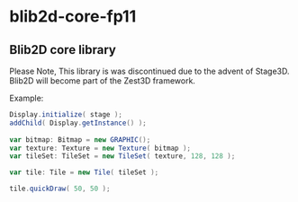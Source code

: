 blib2d-core-fp11
================

Blib2D core library
-------------------

Please Note, This library is was discontinued due to the advent of Stage3D. Blib2D will become part of the Zest3D framework.



Example:
```actionscript
Display.initialize( stage );
addChild( Display.getInstance() );
	
var bitmap: Bitmap = new GRAPHIC();
var texture: Texture = new Texture( bitmap );
var tileSet: TileSet = new TileSet( texture, 128, 128 );

var tile: Tile = new Tile( tileSet );

tile.quickDraw( 50, 50 );
```
